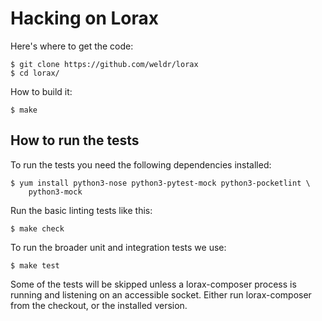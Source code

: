 # Hacking on Lorax

Here's where to get the code:

    $ git clone https://github.com/weldr/lorax
    $ cd lorax/

How to build it:

    $ make

## How to run the tests

To run the tests you need the following dependencies installed:

    $ yum install python3-nose python3-pytest-mock python3-pocketlint \
		python3-mock

Run the basic linting tests like this:

    $ make check


To run the broader unit and integration tests we use:

    $ make test

Some of the tests will be skipped unless a lorax-composer process is running
and listening on an accessible socket. Either run lorax-composer from the
checkout, or the installed version.

